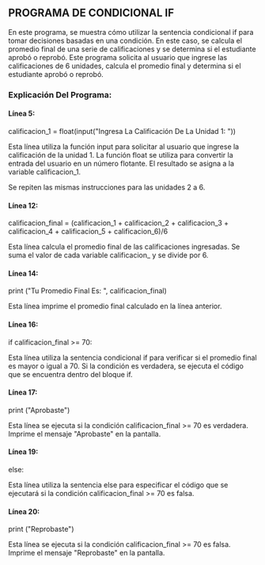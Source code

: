 ## PROGRAMA DE CONDICIONAL IF
En este programa, se muestra cómo utilizar la sentencia condicional if para tomar decisiones basadas en una condición. En este caso, se calcula el promedio final de una serie de calificaciones y se determina si el estudiante aprobó o reprobó. Este programa solicita al usuario que ingrese las calificaciones de 6 unidades, calcula el promedio final y determina si el estudiante aprobó o reprobó.

### Explicación Del Programa:
#### Línea 5: 
calificacion_1 = float(input("Ingresa La Calificación De La Unidad 1: "))

Esta línea utiliza la función input para solicitar al usuario que ingrese la calificación de la unidad 1. La función float se utiliza para convertir la entrada del usuario en un número flotante. El resultado se asigna a la variable calificacion_1.

Se repiten las mismas instrucciones para las unidades 2 a 6.

#### Línea 12: 
calificacion_final = (calificacion_1 + calificacion_2 + calificacion_3 + calificacion_4 + calificacion_5 + calificacion_6)/6

Esta línea calcula el promedio final de las calificaciones ingresadas. Se suma el valor de cada variable calificacion_ y se divide por 6.

#### Línea 14: 
print ("Tu Promedio Final Es: ", calificacion_final)

Esta línea imprime el promedio final calculado en la línea anterior.

#### Línea 16: 
if calificacion_final >= 70:

Esta línea utiliza la sentencia condicional if para verificar si el promedio final es mayor o igual a 70. Si la condición es verdadera, se ejecuta el código que se encuentra dentro del bloque if.

#### Línea 17:
print ("Aprobaste")

Esta línea se ejecuta si la condición calificacion_final >= 70 es verdadera. Imprime el mensaje "Aprobaste" en la pantalla.

#### Línea 19: 
else:

Esta línea utiliza la sentencia else para especificar el código que se ejecutará si la condición calificacion_final >= 70 es falsa.

#### Línea 20: 
print ("Reprobaste")

Esta línea se ejecuta si la condición calificacion_final >= 70 es falsa. Imprime el mensaje "Reprobaste" en la pantalla.



